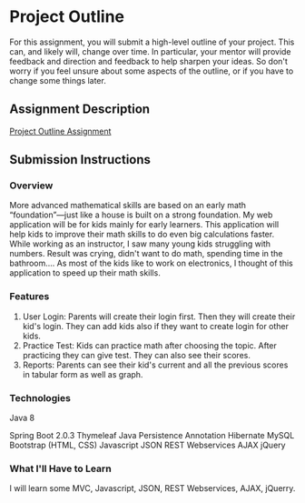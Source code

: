 # Project Outline
For this assignment, you will submit a high-level outline of your project. This can, and likely will, change over time. In particular, your mentor will provide feedback and direction and feedback to help sharpen your ideas. So don't worry if you feel unsure about some aspects of the outline, or if you have to change some things later.

## Assignment Description
[Project Outline Assignment](https://education.launchcode.org/liftoff/assignments/project-outline/)

## Submission Instructions

### Overview
More advanced mathematical skills are based on an early math “foundation”—just like a house is built on a strong foundation. 
My web application will be for kids mainly for early learners. This application will help kids to improve their math skills to do even big calculations faster.
While working as an instructor, I saw many young kids struggling with numbers. Result was crying, didn't want to do math, spending time in the bathroom....  As most of the kids like to work on electronics, I thought of this application to speed up their math skills. 

### Features

1. User Login: Parents will create their login first. Then they will create their kid's login. They can add kids also if they want to create login for other kids. 
2. Practice Test: Kids can practice math after choosing the topic. After practicing they can give test. They can also see their scores.
3. Reports: Parents can see their kid's current and all the previous scores in tabular form as well as graph.

### Technologies

<p>Java 8</p> 
Spring Boot 2.0.3
Thymeleaf
Java Persistence Annotation 
Hibernate 
MySQL 
Bootstrap (HTML, CSS)
Javascript 
JSON
REST Webservices
AJAX
jQuery


### What I'll Have to Learn

I will learn some MVC, Javascript, JSON, REST Webservices, AJAX, jQuerry.

